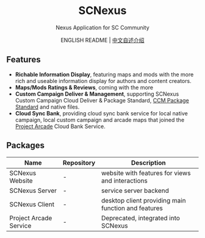<div align="center">
  <!-- <a href="">
    <img src="" width="150">
  </a> -->
  <h1>SCNexus</h1>
  <p>Nexus Application for SC Community</p>
  <p>
    ENGLISH README | 
    <a href="https://github.com/MengLuoRJ/scnexus/blob/main/README_zh.md">中文自述介绍</a>
  </p>
</div>

## Features

- **Richable Information Display**, featuring maps and mods with the more rich and useable information display for authors and content creators.
- **Maps/Mods Ratings & Reviews**, coming with the more
- **Custom Campaign Deliver & Management**, supporting SCNexus Custom Campaign Cloud Deliver & Package Standard, [CCM Package Standard](https://github.com/7thAce/SC2CCM) and native files.
- **Cloud Sync Bank**, providing cloud sync bank service for local native campaign, local custom campaign and arcade maps that joined the [Project Arcade](https://arcade.aiur.tech/) Cloud Bank Service.


## Packages

| Name | Repository | Description | 
| ----------- | ----------- | --------- |
| SCNexus Website | - | website with features for views and interactions |
| SCNexus Server | - | service server backend  |
| SCNexus Client | - | desktop client providing main function and features |
| Project Arcade Service | - | Deprecated, integrated into SCNexus |

